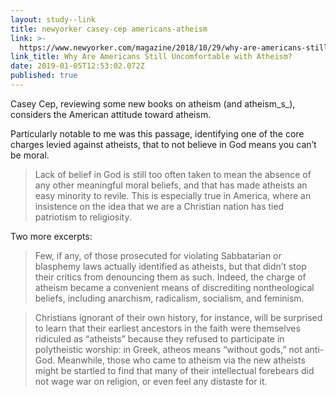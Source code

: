 ```yaml
---
layout: study--link
title: newyorker casey-cep americans-atheism
link: >-
  https://www.newyorker.com/magazine/2018/10/29/why-are-americans-still-uncomfortable-with-atheism
link_title: Why Are Americans Still Uncomfortable with Atheism?
date: 2019-01-05T12:53:02.072Z
published: true
---
```

Casey Cep, reviewing some new books on atheism (and atheism_s_), considers the American attitude toward atheism.

Particularly notable to me was this passage, identifying one of the core charges levied against atheists, that to not believe in God means you can’t be moral.

> Lack of belief in God is still too often taken to mean the absence of any other meaningful moral beliefs, and that has made atheists an easy minority to revile. This is especially true in America, where an insistence on the idea that we are a Christian nation has tied patriotism to religiosity.

Two more excerpts:

> Few, if any, of those prosecuted for violating Sabbatarian or blasphemy laws actually identified as atheists, but that didn’t stop their critics from denouncing them as such. Indeed, the charge of atheism became a convenient means of discrediting nontheological beliefs, including anarchism, radicalism, 
socialism, and feminism.

> Christians ignorant of their own history, for instance, will be surprised to learn that their earliest ancestors in the faith were themselves ridiculed as “atheists” because they refused to participate in polytheistic worship: in Greek, atheos means “without gods,” not anti-God. Meanwhile, those who came to atheism via the new atheists might be startled to find that many of their intellectual forebears did not wage war on religion, or even feel any distaste for it.
